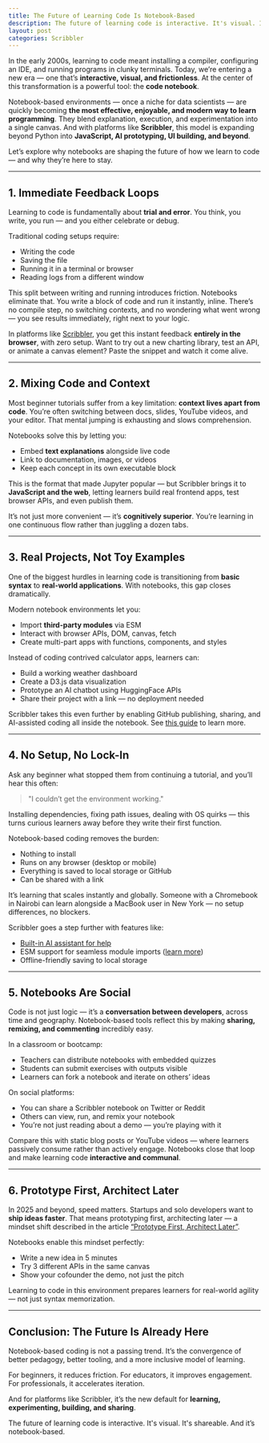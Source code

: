 ```yaml
---
title: The Future of Learning Code Is Notebook-Based
description: The future of learning code is interactive. It's visual. It's shareable. And it’s notebook-based.
layout: post
categories: Scribbler
---
```


In the early 2000s, learning to code meant installing a compiler, configuring an IDE, and running programs in clunky terminals. Today, we’re entering a new era — one that’s **interactive, visual, and frictionless**. At the center of this transformation is a powerful tool: the **code notebook**.

Notebook-based environments — once a niche for data scientists — are quickly becoming **the most effective, enjoyable, and modern way to learn programming**. They blend explanation, execution, and experimentation into a single canvas. And with platforms like **Scribbler**, this model is expanding beyond Python into **JavaScript, AI prototyping, UI building, and beyond**.

Let’s explore why notebooks are shaping the future of how we learn to code — and why they’re here to stay.

---

## 1. Immediate Feedback Loops

Learning to code is fundamentally about **trial and error**. You think, you write, you run — and you either celebrate or debug.

Traditional coding setups require:

* Writing the code
* Saving the file
* Running it in a terminal or browser
* Reading logs from a different window

This split between writing and running introduces friction. Notebooks eliminate that. You write a block of code and run it instantly, inline. There’s no compile step, no switching contexts, and no wondering what went wrong — you see results immediately, right next to your logic.

In platforms like [Scribbler](https://scribbler.live), you get this instant feedback **entirely in the browser**, with zero setup. Want to try out a new charting library, test an API, or animate a canvas element? Paste the snippet and watch it come alive.

---

## 2. Mixing Code and Context

Most beginner tutorials suffer from a key limitation: **context lives apart from code**. You’re often switching between docs, slides, YouTube videos, and your editor. That mental jumping is exhausting and slows comprehension.

Notebooks solve this by letting you:

* Embed **text explanations** alongside live code
* Link to documentation, images, or videos
* Keep each concept in its own executable block

This is the format that made Jupyter popular — but Scribbler brings it to **JavaScript and the web**, letting learners build real frontend apps, test browser APIs, and even publish them.

It’s not just more convenient — it’s **cognitively superior**. You’re learning in one continuous flow rather than juggling a dozen tabs.

---

## 3. Real Projects, Not Toy Examples

One of the biggest hurdles in learning code is transitioning from **basic syntax** to **real-world applications**. With notebooks, this gap closes dramatically.

Modern notebook environments let you:

* Import **third-party modules** via ESM
* Interact with browser APIs, DOM, canvas, fetch
* Create multi-part apps with functions, components, and styles

Instead of coding contrived calculator apps, learners can:

* Build a working weather dashboard
* Create a D3.js data visualization
* Prototype an AI chatbot using HuggingFace APIs
* Share their project with a link — no deployment needed

Scribbler takes this even further by enabling GitHub publishing, sharing, and AI-assisted coding all inside the notebook. See [this guide](https://scribbler.live/2025/01/06/Publishing-JavaScript-Application-on-Scribbler.html) to learn more.

---

## 4. No Setup, No Lock-In

Ask any beginner what stopped them from continuing a tutorial, and you’ll hear this often:

> "I couldn’t get the environment working."

Installing dependencies, fixing path issues, dealing with OS quirks — this turns curious learners away before they write their first function.

Notebook-based coding removes the burden:

* Nothing to install
* Runs on any browser (desktop or mobile)
* Everything is saved to local storage or GitHub
* Can be shared with a link

It’s learning that scales instantly and globally. Someone with a Chromebook in Nairobi can learn alongside a MacBook user in New York — no setup differences, no blockers.

Scribbler goes a step further with features like:

* [Built-in AI assistant for help](https://scribbler.live/2024/10/22/Scribbler-New-Feature-Code-with-AI.html)
* ESM support for seamless module imports ([learn more](https://scribbler.live/2025/06/15/Power-up-Scribbler-Notebooks-with-ESM-Modules.html))
* Offline-friendly saving to local storage

---

## 5. Notebooks Are Social

Code is not just logic — it’s a **conversation between developers**, across time and geography. Notebook-based tools reflect this by making **sharing, remixing, and commenting** incredibly easy.

In a classroom or bootcamp:

* Teachers can distribute notebooks with embedded quizzes
* Students can submit exercises with outputs visible
* Learners can fork a notebook and iterate on others’ ideas

On social platforms:

* You can share a Scribbler notebook on Twitter or Reddit
* Others can view, run, and remix your notebook
* You’re not just reading about a demo — you’re playing with it

Compare this with static blog posts or YouTube videos — where learners passively consume rather than actively engage. Notebooks close that loop and make learning code **interactive and communal**.

---

## 6. Prototype First, Architect Later

In 2025 and beyond, speed matters. Startups and solo developers want to **ship ideas faster**. That means prototyping first, architecting later — a mindset shift described in the article [“Prototype First, Architect Later”](https://scribbler.live/2025/06/30/Prototype-First-Architect-Later.html).

Notebooks enable this mindset perfectly:

* Write a new idea in 5 minutes
* Try 3 different APIs in the same canvas
* Show your cofounder the demo, not just the pitch

Learning to code in this environment prepares learners for real-world agility — not just syntax memorization.

---

## Conclusion: The Future Is Already Here

Notebook-based coding is not a passing trend. It’s the convergence of better pedagogy, better tooling, and a more inclusive model of learning.

For beginners, it reduces friction.
For educators, it improves engagement.
For professionals, it accelerates iteration.

And for platforms like Scribbler, it’s the new default for **learning, experimenting, building, and sharing**.

The future of learning code is interactive. It's visual. It's shareable.
And it’s notebook-based.


